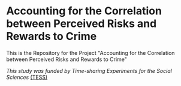 # Accounting for the Correlation between Perceived Risks and Rewards to Crime
This is the Repository for the Project "Accounting for the Correlation between Perceived Risks and Rewards to Crime"  

*This study was funded by Time-sharing Experiments for the Social Sciences* [(TESS)](https://www.tessexperiments.org/)
